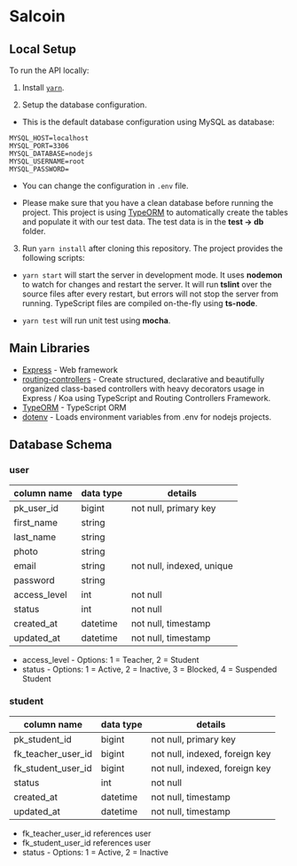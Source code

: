 # Salcoin

## Local Setup

To run the API locally:

1. Install [`yarn`](https://yarnpkg.com/en/docs/install).

2. Setup the database configuration.

- This is the default database configuration using MySQL as database:

```
MYSQL_HOST=localhost
MYSQL_PORT=3306
MYSQL_DATABASE=nodejs
MYSQL_USERNAME=root
MYSQL_PASSWORD=
```

- You can change the configuration in `.env` file.

- Please make sure that you have a clean database before running the project. This project is using [TypeORM](https://github.com/typeorm/typeorm) to automatically create the tables and populate it with our test data. The test data is in the **test -> db** folder.

3. Run `yarn install` after cloning this repository. The project provides the following scripts:

- `yarn start` will start the server in development mode. It uses **nodemon** to watch for changes and restart the server.
  It will run **tslint** over the source files after every restart, but errors will not stop the server from running.
  TypeScript files are compiled on-the-fly using **ts-node**.

- `yarn test` will run unit test using **mocha**.



## Main Libraries

- [Express](http://expressjs.com/) - Web framework
- [routing-controllers](https://github.com/typestack/routing-controllers) - Create structured, declarative and beautifully organized class-based controllers with heavy decorators usage in Express / Koa using TypeScript and Routing Controllers Framework.
- [TypeORM](https://github.com/typeorm/typeorm) - TypeScript ORM
- [dotenv](https://github.com/motdotla/dotenv) - Loads environment variables from .env for nodejs projects.



## Database Schema 
### user 

| column name | data type | details | 
| ----------- | --------- | ------- |
| pk_user_id | bigint | not null, primary key |
| first_name | string |  |
| last_name | string |  |
| photo | string |  |
| email | string | not null, indexed, unique |
| password | string |  |
| access_level | int | not null |
| status | int | not null |
| created_at | datetime | not null, timestamp |
| updated_at | datetime | not null, timestamp |

* access_level - Options: 1 = Teacher, 2 = Student
* status - Options: 1 = Active, 2 = Inactive, 3 = Blocked, 4 = Suspended Student

### student

| column name | data type | details | 
| ----------- | --------- | ------- |
| pk_student_id | bigint | not null, primary key |
| fk_teacher_user_id | bigint | not null, indexed, foreign key |
| fk_student_user_id | bigint | not null, indexed, foreign key |
| status | int | not null |
| created_at | datetime | not null, timestamp |
| updated_at | datetime | not null, timestamp |

* fk_teacher_user_id references user
* fk_student_user_id references user
* status - Options: 1 = Active, 2 = Inactive
